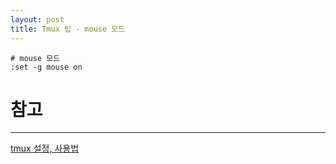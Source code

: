 ```yaml
---
layout: post
title: Tmux 팁 - mouse 모드
---
```

```
# mouse 모드
:set -g mouse on
```

# 참고
---
[tmux 설정, 사용법](https://junho85.pe.kr/320)
